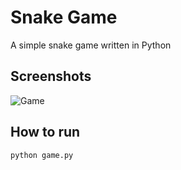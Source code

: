 # Snake Game

A simple snake game written in Python 

## Screenshots

![Game](https://imgur.com/JZ1Skg4.png)

## How to run

```
python game.py
```

